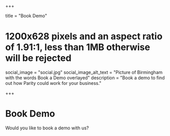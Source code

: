 +++

title = "Book Demo"
# 1200x628 pixels and an aspect ratio of 1.91:1, less than 1MB otherwise will be rejected
social_image = "social.jpg"
social_image_alt_text = "Picture of Birmingham with the words Book a Demo overlayed"
description = "Book a demo to find out how Parity could work for your business."

+++

# Book Demo

Would you like to book a demo with us?
